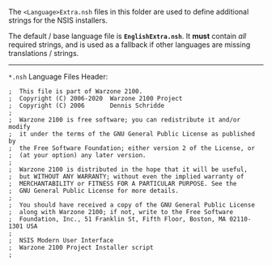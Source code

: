 The `<Language>Extra.nsh` files in this folder are used to define additional
strings for the NSIS installers.

The default / base language file is **`EnglishExtra.nsh`**.
It **must** contain _all_ required strings, and is used as a fallback if other
languages are missing translations / strings.

---

`*.nsh` Language Files Header:

```
;  This file is part of Warzone 2100.
;  Copyright (C) 2006-2020  Warzone 2100 Project
;  Copyright (C) 2006       Dennis Schridde
;
;  Warzone 2100 is free software; you can redistribute it and/or modify
;  it under the terms of the GNU General Public License as published by
;  the Free Software Foundation; either version 2 of the License, or
;  (at your option) any later version.
;
;  Warzone 2100 is distributed in the hope that it will be useful,
;  but WITHOUT ANY WARRANTY; without even the implied warranty of
;  MERCHANTABILITY or FITNESS FOR A PARTICULAR PURPOSE. See the
;  GNU General Public License for more details.
;
;  You should have received a copy of the GNU General Public License
;  along with Warzone 2100; if not, write to the Free Software
;  Foundation, Inc., 51 Franklin St, Fifth Floor, Boston, MA 02110-1301 USA
;
;  NSIS Modern User Interface
;  Warzone 2100 Project Installer script
;
```
